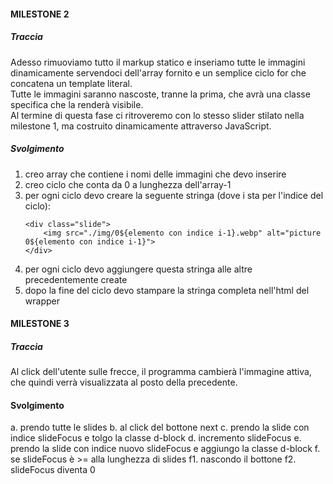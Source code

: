 #### MILESTONE 2 
##### Traccia
Adesso rimuoviamo tutto il markup statico e inseriamo tutte le immagini dinamicamente servendoci dell'array fornito e un semplice ciclo for che concatena un template literal.  
Tutte le immagini saranno nascoste, tranne la prima, che avrà una classe specifica che la renderà visibile.  
Al termine di questa fase ci ritroveremo con lo stesso slider stilato nella milestone 1, ma costruito dinamicamente attraverso JavaScript.  

##### Svolgimento
1. creo array che contiene i nomi delle immagini che devo inserire
2. creo ciclo che conta da 0 a lunghezza dell'array-1
3. per ogni ciclo devo creare la seguente stringa (dove i sta per l'indice del ciclo): 
    ```
    <div class="slide">
        <img src="./img/0${elemento con indice i-1}.webp" alt="picture 0${elemento con indice i-1}">
    </div>
    ``` 
4.  per ogni ciclo devo aggiungere questa stringa alle altre precedentemente create
5. dopo la fine del ciclo devo stampare la stringa completa nell'html del wrapper

#### MILESTONE 3
##### Traccia

Al click dell'utente sulle frecce, il programma cambierà l'immagine attiva, che quindi verrà visualizzata al posto della precedente.  

#### Svolgimento

a. prendo tutte le slides
b. al click del bottone next
c. prendo la slide con indice slideFocus e tolgo la classe d-block
d. incremento slideFocus
e. prendo la slide con indice nuovo slideFocus e aggiungo la classe d-block
f. se slideFocus è >= alla lunghezza di slides 
f1. nascondo il bottone 
f2. slideFocus diventa 0